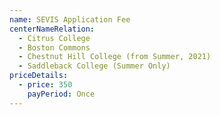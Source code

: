 ```yaml
---
name: SEVIS Application Fee
centerNameRelation:
  - Citrus College
  - Boston Commons
  - Chestnut Hill College (from Summer, 2021)
  - Saddleback College (Summer Only)
priceDetails:
  - price: 350
    payPeriod: Once
---
```

